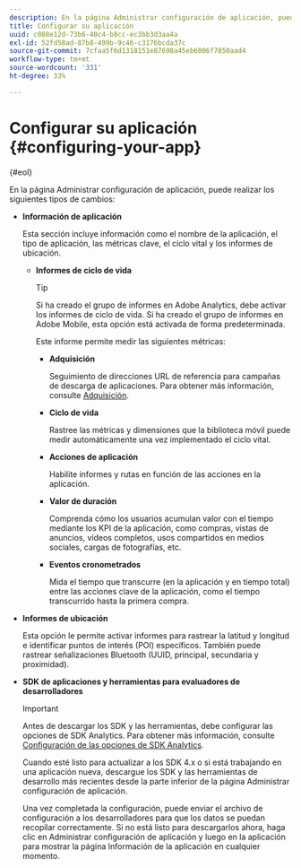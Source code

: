 ```yaml
---
description: En la página Administrar configuración de aplicación, puede realizar los siguientes tipos de cambios
title: Configurar su aplicación
uuid: c088e12d-73b6-40c4-b8cc-ec3bb3d3aa4a
exl-id: 52fd58ad-87b8-499b-9c46-c3176bcda37c
source-git-commit: 7cfaa5f6d1318151e87698a45eb6006f7850aad4
workflow-type: tm+mt
source-wordcount: '331'
ht-degree: 33%

---
```


# Configurar su aplicación {#configuring-your-app}

{#eol}

En la página Administrar configuración de aplicación, puede realizar los siguientes tipos de cambios:

* **Información de aplicación**

   Esta sección incluye información como el nombre de la aplicación, el tipo de aplicación, las métricas clave, el ciclo vital y los informes de ubicación.

   * **Informes de ciclo de vida**

      >[!TIP]
      >
      >Si ha creado el grupo de informes en Adobe Analytics, debe activar los informes de ciclo de vida. Si ha creado el grupo de informes en Adobe Mobile, esta opción está activada de forma predeterminada.

      Este informe permite medir las siguientes métricas:

      * **Adquisición**

         Seguimiento de direcciones URL de referencia para campañas de descarga de aplicaciones. Para obtener más información, consulte [Adquisición](/help/using/acquisition-main/acquisition-main.md).

      * **Ciclo de vida**

         Rastree las métricas y dimensiones que la biblioteca móvil puede medir automáticamente una vez implementado el ciclo vital.

      * **Acciones de aplicación**

         Habilite informes y rutas en función de las acciones en la aplicación.

      * **Valor de duración**

         Comprenda cómo los usuarios acumulan valor con el tiempo mediante los KPI de la aplicación, como compras, vistas de anuncios, vídeos completos, usos compartidos en medios sociales, cargas de fotografías, etc.

      * **Eventos cronometrados**

         Mida el tiempo que transcurre (en la aplicación y en tiempo total) entre las acciones clave de la aplicación, como el tiempo transcurrido hasta la primera compra.

* **Informes de ubicación**

   Esta opción le permite activar informes para rastrear la latitud y longitud e identificar puntos de interés (POI) específicos. También puede rastrear señalizaciones Bluetooth (UUID, principal, secundaria y proximidad).

* **SDK de aplicaciones y herramientas para evaluadores de desarrolladores**

   >[!IMPORTANT]
   >
   >Antes de descargar los SDK y las herramientas, debe configurar las opciones de SDK Analytics. Para obtener más información, consulte [Configuración de las opciones de SDK Analytics](/help/using/c-manage-app-settings/c-mob-confg-app/t-config-analytics/t-config-analytics.md).

   Cuando esté listo para actualizar a los SDK 4.x o si está trabajando en una aplicación nueva, descargue los SDK y las herramientas de desarrollo más recientes desde la parte inferior de la página Administrar configuración de aplicación.

   Una vez completada la configuración, puede enviar el archivo de configuración a los desarrolladores para que los datos se puedan recopilar correctamente. Si no está listo para descargarlos ahora, haga clic en Administrar configuración de aplicación y luego en la aplicación para mostrar la página Información de la aplicación en cualquier momento.
